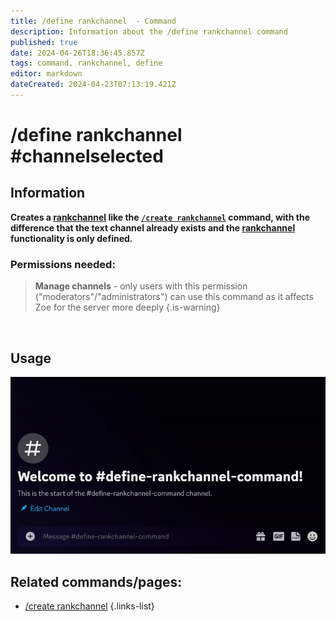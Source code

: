 ```yaml
---
title: /define rankchannel  - Command
description: Information about the /define rankchannel command
published: true
date: 2024-04-26T18:36:45.857Z
tags: command, rankchannel, define
editor: markdown
dateCreated: 2024-04-23T07:13:19.421Z
---
```


# /define rankchannel #channelselected
## Information
**Creates a [rankchannel](/en/features/rankchannel) like the [`/create rankchannel`](/en/commands/rankchannel/create) command, with the difference that the text channel already exists and the [rankchannel](/en/features/rankchannel) functionality is only defined.**
<br>

### Permissions needed:
>**Manage channels** - only users with this permission ("moderators"/"administrators") can use this command as it affects Zoe for the server more deeply {.is-warning}

<br>

## Usage
![](/new_define_rankchannel.gif)
<br>
 
## Related commands/pages:
- [/create rankchannel](/en/commands/rankchannel/create) 
{.links-list}